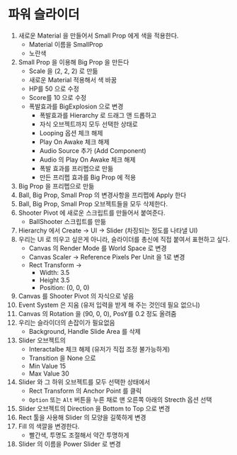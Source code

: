 # 파워 슬라이더

1. 새로운 Material 을 만들어서 Small Prop 에게 색을 적용한다.
   - Material 이름을 SmallProp
   - 노란색
2. Small Prop 을 이용해 Big Prop 을 만든다
   - Scale 을 (2, 2, 2) 로 만듦
   - 새로운 Material 적용해서 색 바꿈
   - HP를 50 으로 수정
   - Score를 10 으로 수정
   - 폭발효과를 BigExplosion 으로 변경
     - 폭발효과를 Hierarchy 로 드래그 앤 드롭하고
     - 자식 오브젝트까지 모두 선택한 상태로
     - Looping 옵션 체크 해제
     - Play On Awake 체크 해제
     - Audio Source 추가 (Add Component)
     - Audio 의 Play On Awake 체크 해제
     - 폭발 효과를 프리펩으로 만듦
     - 만든 프리펩 효과를 Big Prop 에 적용
3. Big Prop 을 프리펩으로 만듦
4. Ball, Big Prop, Small Prop 의 변경사항을 프리펩에 Apply 한다
5. Ball, Big Prop, Small Prop 오브젝트들을 모두 삭제한다.
6. Shooter Pivot 에 새로운 스크립트를 만들어서 붙여준다.
   - BallShooter 스크립트를 만듦
7. Hierarchy 에서 Create -> UI -> Slider (차징되는 정도를 나타낼 UI)
8. 우리는 UI 로 띄우고 싶은게 아니라, 슬라이더를 총신에 직접 붙여서 표현하고 싶다.
   - Canvas 의 Render Mode 를 World Space 로 변경
   - Canvas Scaler -> Reference Pixels Per Unit 을 1로 변경
   - Rect Transform ->
     - Width: 3.5
     - Height 3.5
     - Position: (0, 0, 0)
9. Canvas 를 Shooter Pivot 의 자식으로 넣음
10. Event System 은 지움 (유저 입력을 받게 해 주는 것인데 필요 없으니)
11. Canvas 의 Rotation 을 (90, 0, 0), PosY를 0.2 정도 올려줌
12. 우리는 슬라이더의 손잡이가 필요없음
    - Background, Handle Slide Area 를 삭제
13. Slider 오브젝트의
    - Interactalbe 체크 해제 (유저가 직접 조정 불가능하게)
    - Transition 을 None 으로
    - Min Value 15
    - Max Value 30
14. Slider 와 그 하위 오브젝트를 모두 선택한 상태에서
    - Rect Transform 의 Anchor Point 를 클릭
    - `Option` 또는 `Alt` 버튼을 누른 채로 맨 오른쪽 아래의 Strecth 옵션 선택
15. Slider 오브젝트의 Direction 을 Bottom to Top 으로 변경
16. Rect 툴을 사용해 Slider 의 모양을 길쭉하게 변경
17. Fill 의 색깔을 변경한다.
    - 빨간색, 투명도 조절해서 약간 투명하게
18. Slider 의 이름을 Power Slider 로 변경